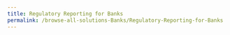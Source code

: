 ```yaml
---
title: Regulatory Reporting for Banks
permalink: /browse-all-solutions-Banks/Regulatory-Reporting-for-Banks
---
```



